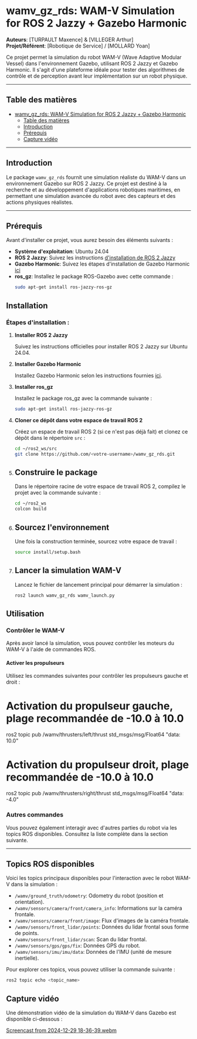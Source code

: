 # wamv_gz_rds: WAM-V Simulation for ROS 2 Jazzy + Gazebo Harmonic

**Auteurs**: [TURPAULT Maxence] & [VILLEGER Arthur]  
**Projet/Référent**: [Robotique de Service] / [MOLLARD Yoan] 

Ce projet permet la simulation du robot WAM-V (Wave Adaptive Modular Vessel) dans l'environnement Gazebo, utilisant ROS 2 Jazzy et Gazebo Harmonic. Il s'agit d'une plateforme idéale pour tester des algorithmes de contrôle et de perception avant leur implémentation sur un robot physique.

---

## Table des matières

- [wamv\_gz\_rds: WAM-V Simulation for ROS 2 Jazzy + Gazebo Harmonic](#wamv_gz_rds-wam-v-simulation-for-ros-2-jazzy--gazebo-harmonic)
  - [Table des matières](#table-des-matières)
  - [Introduction](#introduction)
  - [Prérequis](#prérequis)
  - [Capture vidéo](#capture-vidéo)

---

## Introduction

Le package `wamv_gz_rds` fournit une simulation réaliste du WAM-V dans un environnement Gazebo sur ROS 2 Jazzy. Ce projet est destiné à la recherche et au développement d'applications robotiques maritimes, en permettant une simulation avancée du robot avec des capteurs et des actions physiques réalistes. 

---

## Prérequis

Avant d'installer ce projet, vous aurez besoin des éléments suivants :

- **Système d'exploitation**: Ubuntu 24.04
- **ROS 2 Jazzy**: Suivez les instructions [d'installation de ROS 2 Jazzy](https://docs.ros.org/en/jazzy/Installation/Ubuntu-Install-Debs.html)
- **Gazebo Harmonic**: Suivez les étapes d'installation de Gazebo Harmonic [ici](https://gazebosim.org/docs/harmonic/install_ubuntu/)
- **ros_gz**: Installez le package ROS-Gazebo avec cette commande :
  ```bash
  sudo apt-get install ros-jazzy-ros-gz

## Installation

### Étapes d'installation :

1. **Installer ROS 2 Jazzy**  
   
    Suivez les instructions officielles pour installer ROS 2 Jazzy sur Ubuntu 24.04.

2. **Installer Gazebo Harmonic**  
   
    Installez Gazebo Harmonic selon les instructions fournies [ici](https://gazebosim.org/docs/harmonic/install_ubuntu/).

3. **Installer ros_gz**
   
    Installez le package ros_gz avec la commande suivante :
    ```bash
    sudo apt-get install ros-jazzy-ros-gz
    ```

4. **Cloner ce dépôt dans votre espace de travail ROS 2**  
    
    Créez un espace de travail ROS 2 (si ce n'est pas déjà fait) et clonez ce dépôt dans le répertoire `src` :
    ```bash
    cd ~/ros2_ws/src
    git clone https://github.com/<votre-username>/wamv_gz_rds.git
    ```

5. ## Construire le package
   
    Dans le répertoire racine de votre espace de travail ROS 2, compilez le projet avec la commande suivante :
    ```bash
    cd ~/ros2_ws
    colcon build
    ```

6. ## Sourcez l'environnement
    
    Une fois la construction terminée, sourcez votre espace de travail :
    ```bash
    source install/setup.bash
    ```

7. ## Lancer la simulation WAM-V
    
    Lancez le fichier de lancement principal pour démarrer la simulation :
    ```bash
    ros2 launch wamv_gz_rds wamv_launch.py
    ```


## Utilisation

### Contrôler le WAM-V

Après avoir lancé la simulation, vous pouvez contrôler les moteurs du WAM-V à l'aide de commandes ROS.

#### Activer les propulseurs

Utilisez les commandes suivantes pour contrôler les propulseurs gauche et droit :

# Activation du propulseur gauche, plage recommandée de -10.0 à 10.0
ros2 topic pub /wamv/thrusters/left/thrust std_msgs/msg/Float64 "data: 10.0"

# Activation du propulseur droit, plage recommandée de -10.0 à 10.0
ros2 topic pub /wamv/thrusters/right/thrust std_msgs/msg/Float64 "data: -4.0"


### Autres commandes

Vous pouvez également interagir avec d'autres parties du robot via les topics ROS disponibles. Consultez la liste complète dans la section suivante.

---

## Topics ROS disponibles

Voici les topics principaux disponibles pour l'interaction avec le robot WAM-V dans la simulation :

- `/wamv/ground_truth/odometry`: Odometry du robot (position et orientation).
- `/wamv/sensors/camera/front/camera_info`: Informations sur la caméra frontale.
- `/wamv/sensors/camera/front/image`: Flux d'images de la caméra frontale.
- `/wamv/sensors/front_lidar/points`: Données du lidar frontal sous forme de points.
- `/wamv/sensors/front_lidar/scan`: Scan du lidar frontal.
- `/wamv/sensors/gps/gps/fix`: Données GPS du robot.
- `/wamv/sensors/imu/imu/data`: Données de l'IMU (unité de mesure inertielle).

Pour explorer ces topics, vous pouvez utiliser la commande suivante :
```bash
ros2 topic echo <topic_name>
```

## Capture vidéo

Une démonstration vidéo de la simulation du WAM-V dans Gazebo est disponible ci-dessous :

[Screencast from 2024-12-29 18-36-39.webm](https://github.com/user-attachments/assets/71d9622f-a003-4d59-bfaf-0f32e410608c)
